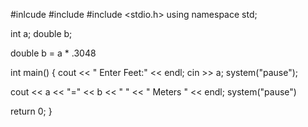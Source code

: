 #inlcude <iostream>
#include <string>
#include <stdio.h>
using namespace std;

int a;
double b;

double b = a * .3048

int main()
{
cout << " Enter Feet:" << endl;
cin >> a;
system("pause");

cout << a << "=" << b << " " << " Meters " << endl;
system("pause")








return 0;
}
